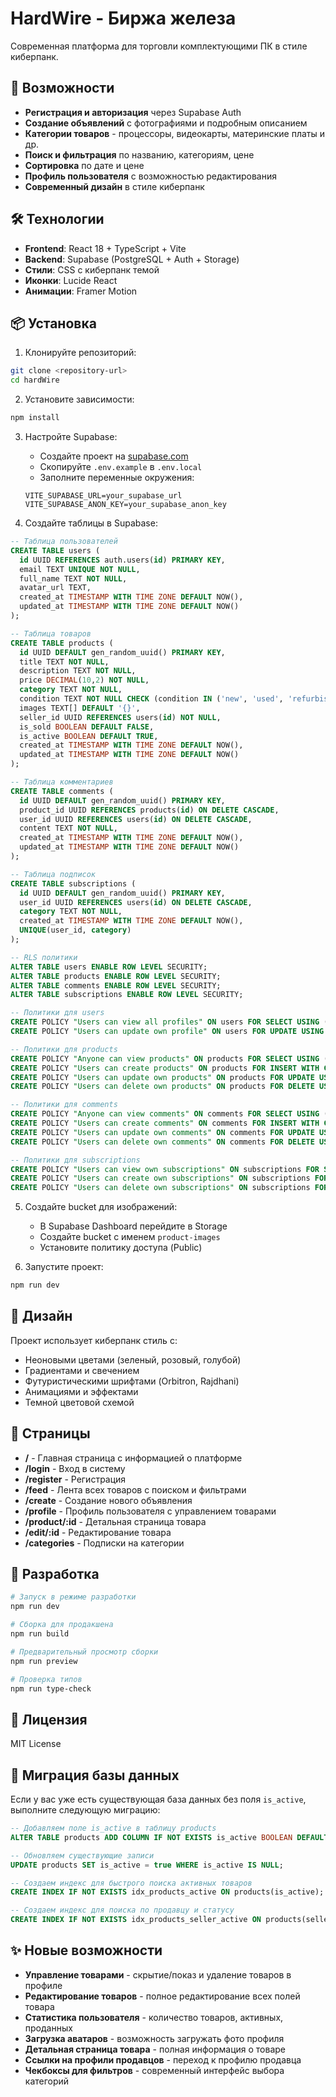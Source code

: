 # HardWire - Биржа железа

Современная платформа для торговли комплектующими ПК в стиле киберпанк.

## 🚀 Возможности

- **Регистрация и авторизация** через Supabase Auth
- **Создание объявлений** с фотографиями и подробным описанием
- **Категории товаров** - процессоры, видеокарты, материнские платы и др.
- **Поиск и фильтрация** по названию, категориям, цене
- **Сортировка** по дате и цене
- **Профиль пользователя** с возможностью редактирования
- **Современный дизайн** в стиле киберпанк

## 🛠 Технологии

- **Frontend**: React 18 + TypeScript + Vite
- **Backend**: Supabase (PostgreSQL + Auth + Storage)
- **Стили**: CSS с киберпанк темой
- **Иконки**: Lucide React
- **Анимации**: Framer Motion

## 📦 Установка

1. Клонируйте репозиторий:
```bash
git clone <repository-url>
cd hardWire
```

2. Установите зависимости:
```bash
npm install
```

3. Настройте Supabase:
   - Создайте проект на [supabase.com](https://supabase.com)
   - Скопируйте `.env.example` в `.env.local`
   - Заполните переменные окружения:
   ```
   VITE_SUPABASE_URL=your_supabase_url
   VITE_SUPABASE_ANON_KEY=your_supabase_anon_key
   ```

4. Создайте таблицы в Supabase:

```sql
-- Таблица пользователей
CREATE TABLE users (
  id UUID REFERENCES auth.users(id) PRIMARY KEY,
  email TEXT UNIQUE NOT NULL,
  full_name TEXT NOT NULL,
  avatar_url TEXT,
  created_at TIMESTAMP WITH TIME ZONE DEFAULT NOW(),
  updated_at TIMESTAMP WITH TIME ZONE DEFAULT NOW()
);

-- Таблица товаров
CREATE TABLE products (
  id UUID DEFAULT gen_random_uuid() PRIMARY KEY,
  title TEXT NOT NULL,
  description TEXT NOT NULL,
  price DECIMAL(10,2) NOT NULL,
  category TEXT NOT NULL,
  condition TEXT NOT NULL CHECK (condition IN ('new', 'used', 'refurbished')),
  images TEXT[] DEFAULT '{}',
  seller_id UUID REFERENCES users(id) NOT NULL,
  is_sold BOOLEAN DEFAULT FALSE,
  is_active BOOLEAN DEFAULT TRUE,
  created_at TIMESTAMP WITH TIME ZONE DEFAULT NOW(),
  updated_at TIMESTAMP WITH TIME ZONE DEFAULT NOW()
);

-- Таблица комментариев
CREATE TABLE comments (
  id UUID DEFAULT gen_random_uuid() PRIMARY KEY,
  product_id UUID REFERENCES products(id) ON DELETE CASCADE,
  user_id UUID REFERENCES users(id) ON DELETE CASCADE,
  content TEXT NOT NULL,
  created_at TIMESTAMP WITH TIME ZONE DEFAULT NOW(),
  updated_at TIMESTAMP WITH TIME ZONE DEFAULT NOW()
);

-- Таблица подписок
CREATE TABLE subscriptions (
  id UUID DEFAULT gen_random_uuid() PRIMARY KEY,
  user_id UUID REFERENCES users(id) ON DELETE CASCADE,
  category TEXT NOT NULL,
  created_at TIMESTAMP WITH TIME ZONE DEFAULT NOW(),
  UNIQUE(user_id, category)
);

-- RLS политики
ALTER TABLE users ENABLE ROW LEVEL SECURITY;
ALTER TABLE products ENABLE ROW LEVEL SECURITY;
ALTER TABLE comments ENABLE ROW LEVEL SECURITY;
ALTER TABLE subscriptions ENABLE ROW LEVEL SECURITY;

-- Политики для users
CREATE POLICY "Users can view all profiles" ON users FOR SELECT USING (true);
CREATE POLICY "Users can update own profile" ON users FOR UPDATE USING (auth.uid() = id);

-- Политики для products
CREATE POLICY "Anyone can view products" ON products FOR SELECT USING (true);
CREATE POLICY "Users can create products" ON products FOR INSERT WITH CHECK (auth.uid() = seller_id);
CREATE POLICY "Users can update own products" ON products FOR UPDATE USING (auth.uid() = seller_id);
CREATE POLICY "Users can delete own products" ON products FOR DELETE USING (auth.uid() = seller_id);

-- Политики для comments
CREATE POLICY "Anyone can view comments" ON comments FOR SELECT USING (true);
CREATE POLICY "Users can create comments" ON comments FOR INSERT WITH CHECK (auth.uid() = user_id);
CREATE POLICY "Users can update own comments" ON comments FOR UPDATE USING (auth.uid() = user_id);
CREATE POLICY "Users can delete own comments" ON comments FOR DELETE USING (auth.uid() = user_id);

-- Политики для subscriptions
CREATE POLICY "Users can view own subscriptions" ON subscriptions FOR SELECT USING (auth.uid() = user_id);
CREATE POLICY "Users can create own subscriptions" ON subscriptions FOR INSERT WITH CHECK (auth.uid() = user_id);
CREATE POLICY "Users can delete own subscriptions" ON subscriptions FOR DELETE USING (auth.uid() = user_id);
```

5. Создайте bucket для изображений:
   - В Supabase Dashboard перейдите в Storage
   - Создайте bucket с именем `product-images`
   - Установите политику доступа (Public)

6. Запустите проект:
```bash
npm run dev
```

## 🎨 Дизайн

Проект использует киберпанк стиль с:
- Неоновыми цветами (зеленый, розовый, голубой)
- Градиентами и свечением
- Футуристическими шрифтами (Orbitron, Rajdhani)
- Анимациями и эффектами
- Темной цветовой схемой

## 📱 Страницы

- **/** - Главная страница с информацией о платформе
- **/login** - Вход в систему
- **/register** - Регистрация
- **/feed** - Лента всех товаров с поиском и фильтрами
- **/create** - Создание нового объявления
- **/profile** - Профиль пользователя с управлением товарами
- **/product/:id** - Детальная страница товара
- **/edit/:id** - Редактирование товара
- **/categories** - Подписки на категории

## 🔧 Разработка

```bash
# Запуск в режиме разработки
npm run dev

# Сборка для продакшена
npm run build

# Предварительный просмотр сборки
npm run preview

# Проверка типов
npm run type-check
```

## 📄 Лицензия

MIT License

## 🔄 Миграция базы данных

Если у вас уже есть существующая база данных без поля `is_active`, выполните следующую миграцию:

```sql
-- Добавляем поле is_active в таблицу products
ALTER TABLE products ADD COLUMN IF NOT EXISTS is_active BOOLEAN DEFAULT true;

-- Обновляем существующие записи
UPDATE products SET is_active = true WHERE is_active IS NULL;

-- Создаем индекс для быстрого поиска активных товаров
CREATE INDEX IF NOT EXISTS idx_products_active ON products(is_active);

-- Создаем индекс для поиска по продавцу и статусу
CREATE INDEX IF NOT EXISTS idx_products_seller_active ON products(seller_id, is_active);
```

## ✨ Новые возможности

- **Управление товарами** - скрытие/показ и удаление товаров в профиле
- **Редактирование товаров** - полное редактирование всех полей товара
- **Статистика пользователя** - количество товаров, активных, проданных
- **Загрузка аватаров** - возможность загружать фото профиля
- **Детальная страница товара** - полная информация о товаре
- **Ссылки на профили продавцов** - переход к профилю продавца
- **Чекбоксы для фильтров** - современный интерфейс выбора категорий
